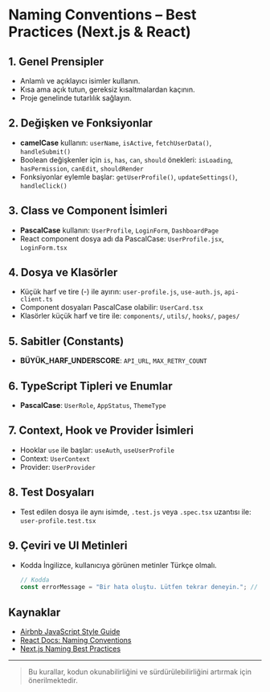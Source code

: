 # Naming Conventions – Best Practices (Next.js & React)

## 1. Genel Prensipler
- Anlamlı ve açıklayıcı isimler kullanın.
- Kısa ama açık tutun, gereksiz kısaltmalardan kaçının.
- Proje genelinde tutarlılık sağlayın.

## 2. Değişken ve Fonksiyonlar
- **camelCase** kullanın: `userName`, `isActive`, `fetchUserData()`, `handleSubmit()`
- Boolean değişkenler için `is`, `has`, `can`, `should` önekleri: `isLoading`, `hasPermission`, `canEdit`, `shouldRender`
- Fonksiyonlar eylemle başlar: `getUserProfile()`, `updateSettings()`, `handleClick()`

## 3. Class ve Component İsimleri
- **PascalCase** kullanın: `UserProfile`, `LoginForm`, `DashboardPage`
- React component dosya adı da PascalCase: `UserProfile.jsx`, `LoginForm.tsx`

## 4. Dosya ve Klasörler
- Küçük harf ve tire (-) ile ayırın: `user-profile.js`, `use-auth.js`, `api-client.ts`
- Component dosyaları PascalCase olabilir: `UserCard.tsx`
- Klasörler küçük harf ve tire ile: `components/`, `utils/`, `hooks/`, `pages/`

## 5. Sabitler (Constants)
- **BÜYÜK_HARF_UNDERSCORE**: `API_URL`, `MAX_RETRY_COUNT`

## 6. TypeScript Tipleri ve Enumlar
- **PascalCase**: `UserRole`, `AppStatus`, `ThemeType`

## 7. Context, Hook ve Provider İsimleri
- Hooklar `use` ile başlar: `useAuth`, `useUserProfile`
- Context: `UserContext`
- Provider: `UserProvider`

## 8. Test Dosyaları
- Test edilen dosya ile aynı isimde, `.test.js` veya `.spec.tsx` uzantısı ile: `user-profile.test.tsx`

## 9. Çeviri ve UI Metinleri
- Kodda İngilizce, kullanıcıya görünen metinler Türkçe olmalı.
  ```js
  // Kodda
  const errorMessage = "Bir hata oluştu. Lütfen tekrar deneyin."; // Türkçe metin, değişken adı İngilizce
  ```

## Kaynaklar
- [Airbnb JavaScript Style Guide](https://github.com/airbnb/javascript)
- [React Docs: Naming Conventions](https://react.dev/learn/naming-components-and-hooks)
- [Next.js Naming Best Practices](https://nextjs.org/docs)

---

> Bu kurallar, kodun okunabilirliğini ve sürdürülebilirliğini artırmak için önerilmektedir. 